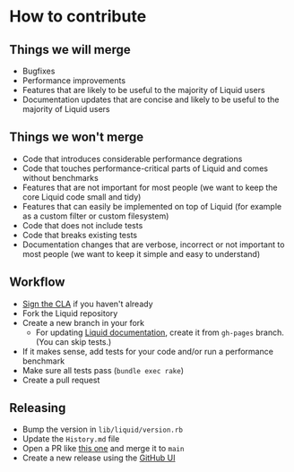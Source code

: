 # How to contribute

## Things we will merge

* Bugfixes
* Performance improvements
* Features that are likely to be useful to the majority of Liquid users
* Documentation updates that are concise and likely to be useful to the majority of Liquid users

## Things we won't merge

* Code that introduces considerable performance degrations
* Code that touches performance-critical parts of Liquid and comes without benchmarks
* Features that are not important for most people (we want to keep the core Liquid code small and tidy)
* Features that can easily be implemented on top of Liquid (for example as a custom filter or custom filesystem)
* Code that does not include tests
* Code that breaks existing tests
* Documentation changes that are verbose, incorrect or not important to most people (we want to keep it simple and easy to understand)

## Workflow

* [Sign the CLA](https://cla.shopify.com/) if you haven't already
* Fork the Liquid repository
* Create a new branch in your fork
  * For updating [Liquid documentation](https://shopify.github.io/liquid/), create it from `gh-pages` branch. (You can skip tests.)
* If it makes sense, add tests for your code and/or run a performance benchmark
* Make sure all tests pass (`bundle exec rake`)
* Create a pull request

## Releasing

* Bump the version in `lib/liquid/version.rb`
* Update the `History.md` file
* Open a PR like [this one](https://github.com/Shopify/liquid/pull/1894) and merge it to `main`
* Create a new release using the [GitHub UI](https://github.com/Shopify/liquid/releases/new)

